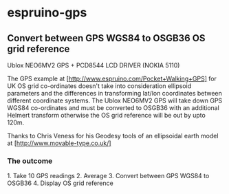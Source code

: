 espruino-gps
============

<h2>Convert between GPS WGS84 to OSGB36 OS grid reference</h2>

<p>Ublox NEO6MV2 GPS + PCD8544 LCD DRIVER (NOKIA 5110)</p>

The GPS example at [http://www.espruino.com/Pocket+Walking+GPS] for UK OS grid co-ordinates doesn't take into consideration 
ellipsoid parameters and the differences in transforming lat/lon coordinates between different coordinate systems. The Ublox 
NEO6MV2 GPS will take down GPS WGS84 co-ordinates and must be converted to OSGB36 with an additional Helmert transform 
otherwise the OS grid reference will be out by upto 120m.

Thanks to Chris Veness for his Geodesy tools of an ellipsoidal earth model at [http://www.movable-type.co.uk/]

<h3>The outcome</h3>
1. Take 10 GPS readings
2. Average
3. Convert between GPS WGS84 to OSGB36
4. Display OS grid reference
